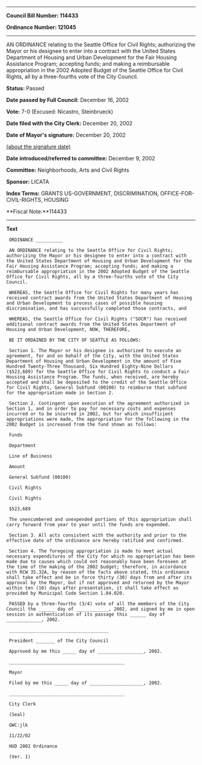 

********

**Council Bill Number: 114433**
   
**Ordinance Number: 121045**
********

 AN ORDINANCE relating to the Seattle Office for Civil Rights; authorizing the Mayor or his designee to enter into a contract with the United States Department of Housing and Urban Development for the Fair Housing Assistance Program; accepting funds; and making a reimbursable appropriation in the 2002 Adopted Budget of the Seattle Office for Civil Rights, all by a three-fourths vote of the City Council.

**Status:** Passed
   
**Date passed by Full Council:** December 16, 2002
   
**Vote:** 7-0 (Excused: Nicastro, Steinbrueck)
   
**Date filed with the City Clerk:** December 20, 2002
   
**Date of Mayor's signature:** December 20, 2002
   
[(about the signature date)](/~public/approvaldate.htm)
   
   
   
**Date introduced/referred to committee:** December 9, 2002
   
**Committee:** Neighborhoods, Arts and Civil Rights
   
**Sponsor:** LICATA
   
   
**Index Terms:** GRANTS US-GOVERNMENT, DISCRIMINATION, OFFICE-FOR-CIVIL-RIGHTS, HOUSING

**Fiscal Note:**114433

********

**Text**
   
```
 ORDINANCE __________

 AN ORDINANCE relating to the Seattle Office for Civil Rights; authorizing the Mayor or his designee to enter into a contract with the United States Department of Housing and Urban Development for the Fair Housing Assistance Program; accepting funds; and making a reimbursable appropriation in the 2002 Adopted Budget of the Seattle Office for Civil Rights, all by a three-fourths vote of the City Council.

 WHEREAS, the Seattle Office for Civil Rights for many years has received contract awards from the United States Department of Housing and Urban Development to process cases of possible housing discrimination, and has successfully completed those contracts, and

 WHEREAS, the Seattle Office for Civil Rights ("SOCR") has received additional contract awards from the United States Department of Housing and Urban Development, NOW, THEREFORE,

 BE IT ORDAINED BY THE CITY OF SEATTLE AS FOLLOWS:

 Section 1. The Mayor or his designee is authorized to execute an agreement, for and on behalf of the City, with the United States Department of Housing and Urban Development in the amount of Five Hundred Twenty-Three Thousand, Six Hundred Eighty-Nine Dollars ($523,689) for the Seattle Office for Civil Rights to conduct a Fair Housing Assistance Program. The funds, when received, are hereby accepted and shall be deposited to the credit of the Seattle Office for Civil Rights, General Subfund (00100) to reimburse that subfund for the appropriation made in Section 2.

 Section 2. Contingent upon execution of the agreement authorized in Section 1, and in order to pay for necessary costs and expenses incurred or to be incurred in 2002, but for which insufficient appropriations were made, the appropriation for the following in the 2002 Budget is increased from the fund shown as follows:

 Funds

 Department

 Line of Business

 Amount

 General Subfund (00100)

 Civil Rights

 Civil Rights

 $523,689

 The unencumbered and unexpended portions of this appropriation shall carry forward from year to year until the funds are expended.

 Section 3. All acts consistent with the authority and prior to the effective date of the ordinance are hereby ratified and confirmed.

 Section 4. The foregoing appropriation is made to meet actual necessary expenditures of the City for which no appropriation has been made due to causes which could not reasonably have been foreseen at the time of the making of the 2002 budget; therefore, in accordance with RCW 35.32A, by reason of the facts above stated, this ordinance shall take effect and be in force thirty (30) days from and after its approval by the Mayor, but if not approved and returned by the Mayor within ten (10) days after presentation, it shall take effect as provided by Municipal Code Section 1.04.020.

 PASSED by a three-fourths (3/4) vote of all the members of the City Council the ______ day of ____________, 2002, and signed by me in open session in authentication of its passage this ______ day of _____________, 2002.

 _____________________________________

 President _______ of the City Council

 Approved by me this _____ day of _________________, 2002.

 ___________________________________________

 Mayor

 Filed by me this _____ day of ____________________, 2002.

 ___________________________________________

 City Clerk

 (Seal)

 GWC:jlk

 11/22/02

 HUD 2002 Ordinance

 (Ver. 1)

```
